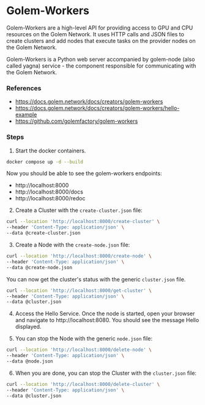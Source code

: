 # Golem-Workers
Golem-Workers are a high-level API for providing access to GPU and CPU resources on the Golem Network. It uses HTTP calls and JSON files to create clusters and add nodes that execute tasks on the provider nodes on the Golem Network.

Golem-Workers is a Python web server accompanied by golem-node (also called yagna) service - the component responsible for communicating with the Golem Network.

### References
- https://docs.golem.network/docs/creators/golem-workers
- https://docs.golem.network/docs/creators/golem-workers/hello-example
- https://github.com/golemfactory/golem-workers

### Steps
1. Start the docker containers.
```bash
docker compose up -d --build
```

Now you should be able to see the golem-workers endpoints:
- http://localhost:8000
- http://localhost:8000/docs
- http://localhost:8000/redoc

2. Create a Cluster with the ``create-cluster.json`` file:

```bash
curl --location 'http://localhost:8000/create-cluster' \
--header 'Content-Type: application/json' \
--data @create-cluster.json
```

3. Create a Node with the ``create-node.json`` file:

```bash
curl --location 'http://localhost:8000/create-node' \
--header 'Content-Type: application/json' \
--data @create-node.json
```

You can now get the cluster's status with the generic ``cluster.json`` file.
```bash
curl --location 'http://localhost:8000/get-cluster' \
--header 'Content-Type: application/json' \
--data @cluster.json
```

4. Access the Hello Service. Once the node is started, open your browser and navigate to http://localhost:8080. You should see the message Hello displayed.

5. You can stop the Node with the generic ``node.json`` file:
```bash
curl --location 'http://localhost:8000/delete-node' \
--header 'Content-Type: application/json' \
--data @node.json
```

6. When you are done, you can stop the Cluster with the ``cluster.json`` file:
```bash
curl --location 'http://localhost:8000/delete-cluster' \
--header 'Content-Type: application/json' \
--data @cluster.json
```